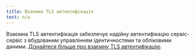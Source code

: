 ```yaml
---
title: Взаємна TLS автентифікація
test: n/a
---
```


Взаємна TLS автентифікація забезпечує надійну автентифікацію сервіс-сервіс з вбудованим управлінням ідентичностями та обліковими даними. [Дізнайтеся більше про взаємну TLS автентифікацію](/docs/concepts/security/#mutual-tls-authentication).
